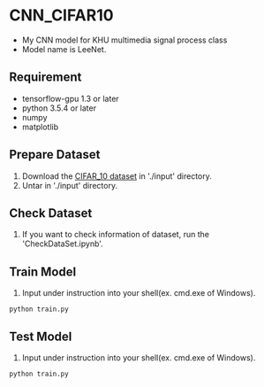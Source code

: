 # CNN_CIFAR10
- My CNN model for KHU multimedia signal process class
- Model name is LeeNet.

## Requirement
- tensorflow-gpu 1.3 or later
- python 3.5.4 or later
- numpy
- matplotlib

## Prepare Dataset
1. Download the [CIFAR_10 dataset](https://www.cs.toronto.edu/~kriz/cifar-10-python.tar.gz) in './input' directory.
2. Untar in './input' directory.

## Check Dataset
1. If you want to check information of dataset, run the 'CheckDataSet.ipynb'.

## Train Model
1. Input under instruction into your shell(ex. cmd.exe of Windows).
```
python train.py
```

## Test Model
1. Input under instruction into your shell(ex. cmd.exe of Windows).
```
python train.py
```
